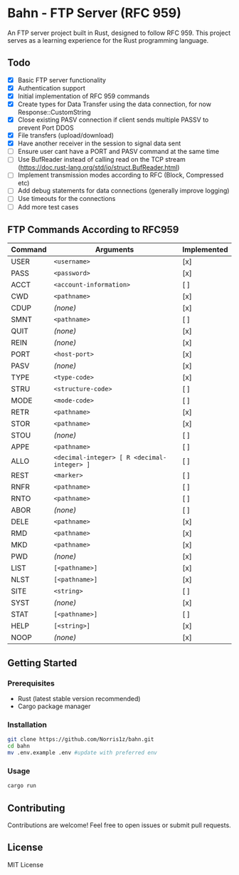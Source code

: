 # Bahn - FTP Server (RFC 959)

An FTP server project built in Rust, designed to follow RFC 959. This project serves as a learning experience for the Rust programming language.

## Todo

- [x] Basic FTP server functionality
- [x] Authentication support
- [x] Initial implementation of RFC 959 commands
- [x] Create types for Data Transfer using the data connection, for now Response::CustomString
- [x] Close existing PASV connection if client sends multiple PASSV to prevent Port DDOS
- [x] File transfers (upload/download)
- [x] Have another receiver in the session to signal data sent
- [ ] Ensure user cant have a PORT and PASV command at the same time
- [ ] Use BufReader instead of calling read on the TCP stream (https://doc.rust-lang.org/std/io/struct.BufReader.html)
- [ ] Implement transmission modes according to RFC (Block, Compressed etc)
- [ ] Add debug statements for data connections (generally improve logging)
- [ ] Use timeouts for the connections
- [ ] Add more test cases

## FTP Commands According to RFC959

| Command | Arguments | Implemented |
|---------|-----------|-------------|
| USER    | `<username>` | [x]         |
| PASS    | `<password>` | [x]         |
| ACCT    | `<account-information>` | [ ]         |
| CWD     | `<pathname>` | [x]         |
| CDUP    | *(none)* | [x]         |
| SMNT    | `<pathname>` | [ ]         |
| QUIT    | *(none)* | [x]         |
| REIN    | *(none)* | [x]         |
| PORT    | `<host-port>` | [x]         |
| PASV    | *(none)* | [x]         |
| TYPE    | `<type-code>` | [x]         |
| STRU    | `<structure-code>` | [ ]         |
| MODE    | `<mode-code>` | [ ]         |
| RETR    | `<pathname>` | [x]         |
| STOR    | `<pathname>` | [x]         |
| STOU    | *(none)* | [ ]         |
| APPE    | `<pathname>` | [ ]         |
| ALLO    | `<decimal-integer> [ R <decimal-integer> ]` | [ ]         |
| REST    | `<marker>` | [ ]         |
| RNFR    | `<pathname>` | [ ]         |
| RNTO    | `<pathname>` | [ ]         |
| ABOR    | *(none)* | [ ]         |
| DELE    | `<pathname>` | [x]         |
| RMD     | `<pathname>` | [x]         |
| MKD     | `<pathname>` | [x]         |
| PWD     | *(none)* | [x]         |
| LIST    | `[<pathname>]` | [x]         |
| NLST    | `[<pathname>]` | [x]         |
| SITE    | `<string>` | [ ]         |
| SYST    | *(none)* | [x]         |
| STAT    | `[<pathname>]` | [ ]         |
| HELP    | `[<string>]` | [x]         |
| NOOP    | *(none)* | [x]         |


## Getting Started

### Prerequisites

- Rust (latest stable version recommended)
- Cargo package manager

### Installation

```sh
git clone https://github.com/Norris1z/bahn.git
cd bahn
mv .env.example .env #update with preferred env
```

### Usage

```sh
cargo run
```

## Contributing

Contributions are welcome! Feel free to open issues or submit pull requests.

## License

MIT License

